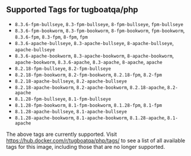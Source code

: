 ## Supported Tags for tugboatqa/php

* `8.3.6-fpm-bullseye`, `8.3-fpm-bullseye`, `8-fpm-bullseye`, `fpm-bullseye`
* `8.3.6-fpm-bookworm`, `8.3-fpm-bookworm`, `8-fpm-bookworm`, `fpm-bookworm`, `8.3.6-fpm`, `8.3-fpm`, `8-fpm`, `fpm`
* `8.3.6-apache-bullseye`, `8.3-apache-bullseye`, `8-apache-bullseye`, `apache-bullseye`
* `8.3.6-apache-bookworm`, `8.3-apache-bookworm`, `8-apache-bookworm`, `apache-bookworm`, `8.3.6-apache`, `8.3-apache`, `8-apache`, `apache`
* `8.2.18-fpm-bullseye`, `8.2-fpm-bullseye`
* `8.2.18-fpm-bookworm`, `8.2-fpm-bookworm`, `8.2.18-fpm`, `8.2-fpm`
* `8.2.18-apache-bullseye`, `8.2-apache-bullseye`
* `8.2.18-apache-bookworm`, `8.2-apache-bookworm`, `8.2.18-apache`, `8.2-apache`
* `8.1.28-fpm-bullseye`, `8.1-fpm-bullseye`
* `8.1.28-fpm-bookworm`, `8.1-fpm-bookworm`, `8.1.28-fpm`, `8.1-fpm`
* `8.1.28-apache-bullseye`, `8.1-apache-bullseye`
* `8.1.28-apache-bookworm`, `8.1-apache-bookworm`, `8.1.28-apache`, `8.1-apache`

The above tags are currently supported. Visit https://hub.docker.com/r/tugboatqa/php/tags/ to see a list of all available tags for this image, including those that are no longer supported.
